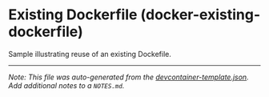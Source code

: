 
# Existing Dockerfile (docker-existing-dockerfile)

Sample illustrating reuse of an existing Dockefile.





---

_Note: This file was auto-generated from the [devcontainer-template.json](https://github.com/igecloudsdev/localdev-containers/blob/main/src/docker-existing-dockerfile/devcontainer-template.json).  Add additional notes to a `NOTES.md`._
